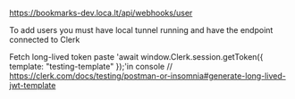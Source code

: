 https://bookmarks-dev.loca.lt/api/webhooks/user

To add users you must have local tunnel running and have the endpoint connected to Clerk

Fetch long-lived token
paste 'await window.Clerk.session.getToken({ template: "testing-template" });'in console
// https://clerk.com/docs/testing/postman-or-insomnia#generate-long-lived-jwt-template